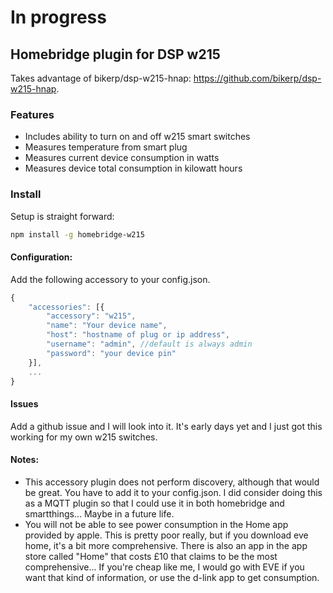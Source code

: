 # In progress

## Homebridge plugin for DSP w215

Takes advantage of bikerp/dsp-w215-hnap: https://github.com/bikerp/dsp-w215-hnap.

### Features
* Includes ability to turn on and off w215 smart switches
* Measures temperature from smart plug
* Measures current device consumption in watts
* Measures device total consumption in kilowatt hours

### Install
Setup is straight forward:
````bash
npm install -g homebridge-w215
````
#### Configuration:
Add the following accessory to your config.json.

````javascript
{
	"accessories": [{
		"accessory": "w215",
		"name": "Your device name",
		"host": "hostname of plug or ip address",
		"username": "admin", //default is always admin
		"password": "your device pin"
	}],
	...
}
````
#### Issues
Add a github issue and I will look into it. It's early days yet and I just got this working for my own w215 switches.
#### Notes:
* This accessory plugin does not perform discovery, although that would be great. You have to add it to your config.json. I did consider doing this as a MQTT plugin so that I could use it in both homebridge and smartthings... Maybe in a future life.
* You will not be able to see power consumption in the Home app provided by apple. This is pretty poor really, but if you download eve home, it's a bit more comprehensive. There is also an app in the app store called "Home" that costs £10 that claims to be the most comprehensive... If you're cheap like me, I would go with EVE if you want that kind of information, or use the d-link app to get consumption.
